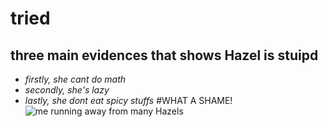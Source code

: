 # tried
## three main evidences that shows Hazel is stuipd

* *firstly, she cant do math*
* *secondly, she's lazy* 
* *lastly, she dont eat spicy stuffs*
#WHAT A SHAME!
![me running away from many Hazels](https://media.giphy.com/media/zdrCsCqwfhkAg/giphy.gif)
